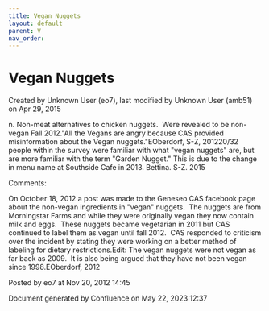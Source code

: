 ```yaml
---
title: Vegan Nuggets
layout: default
parent: V
nav_order:
---
```


# Vegan Nuggets

Created by  Unknown User (eo7), last modified by  Unknown User (amb51) on Apr 29, 2015

n. Non-meat alternatives to chicken nuggets.  Were revealed to be non-vegan Fall 2012.&quot;All the Vegans are angry because CAS provided misinformation about the Vegan nuggets.&quot;EOberdorf, S-Z, 201220/32 people within the survey were familiar with what &quot;vegan nuggets&quot; are, but are more familiar with the term &quot;Garden Nugget.&quot; This is due to the change in menu name at Southside Cafe in 2013. Bettina. S-Z. 2015

Comments:

On October 18, 2012 a post was made to the Geneseo CAS facebook page about the non-vegan ingredients in &quot;vegan&quot; nuggets.  The nuggets are from Morningstar Farms and while they were originally vegan they now contain milk and eggs.  These nuggets became vegetarian in 2011 but CAS continued to label them as vegan until fall 2012.  CAS responded to criticism over the incident by stating they were working on a better method of labeling for dietary restrictions.Edit: The vegan nuggets were not vegan as far back as 2009.  It is also being argued that they have not been vegan since 1998.EOberdorf, 2012

Posted by eo7 at Nov 20, 2012 14:45

Document generated by Confluence on May 22, 2023 12:37



